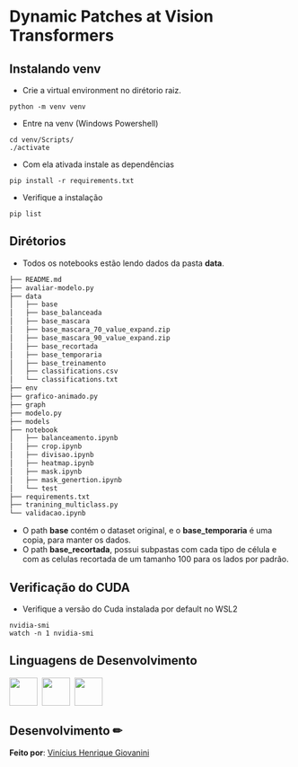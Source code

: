 # Dynamic Patches at Vision Transformers

## Instalando venv

- Crie a virtual environment no dirétorio raiz.

```shelll
python -m venv venv
```

- Entre na venv (Windows Powershell)

```shell
cd venv/Scripts/
./activate
```

- Com ela ativada instale as dependências

```shell
pip install -r requirements.txt
```

- Verifique a instalação

```shell
pip list
```  
## Dirétorios 

- Todos os notebooks estão lendo dados da pasta **data**.

```md
├── README.md
├── avaliar-modelo.py
├── data
│   ├── base
│   ├── base_balanceada
│   ├── base_mascara
│   ├── base_mascara_70_value_expand.zip
│   ├── base_mascara_90_value_expand.zip
│   ├── base_recortada
│   ├── base_temporaria
│   ├── base_treinamento
│   ├── classifications.csv
│   └── classifications.txt
├── env
├── grafico-animado.py
├── graph
├── modelo.py
├── models
├── notebook
│   ├── balanceamento.ipynb
│   ├── crop.ipynb
│   ├── divisao.ipynb
│   ├── heatmap.ipynb
│   ├── mask.ipynb
│   ├── mask_genertion.ipynb
│   └── test
├── requirements.txt
├── tranining_multiclass.py
└── validacao.ipynb
```

- O path **base** contém o dataset original, e o **base_temporaria** é uma copia, para manter os dados.
- O path **base_recortada**, possui subpastas com cada tipo de célula e com as celulas recortada de um tamanho 100 para os lados por padrão.

## Verificação do CUDA

- Verifique a versão do Cuda instalada por default no WSL2
```
nvidia-smi
watch -n 1 nvidia-smi
```


## Linguagens de Desenvolvimento

<img src="https://cdn.jsdelivr.net/gh/devicons/devicon/icons/python/python-original.svg" width="50px"/>&nbsp;
<img src="https://cdn.jsdelivr.net/gh/devicons/devicon/icons/jupyter/jupyter-original-wordmark.svg" width="50px"/>&nbsp;
<img src="https://cdn.jsdelivr.net/gh/devicons/devicon@latest/icons/pytorch/pytorch-original.svg" width="50px"/>

## Desenvolvimento ✏

**Feito por**: [Vinícius Henrique Giovanini](https://github.com/viniciushgiovanini)